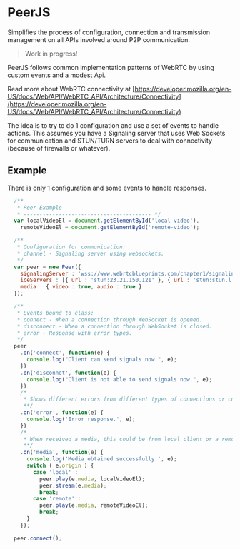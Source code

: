 # PeerJS
Simplifies the process of configuration, connection and transmission management on all APIs involved around P2P communication.

> Work in progress!

PeerJS follows common implementation patterns of WebRTC by using custom events and a modest Api. 

Read more about WebRTC connectivity at [https://developer.mozilla.org/en-US/docs/Web/API/WebRTC_API/Architecture/Connectivity](https://developer.mozilla.org/en-US/docs/Web/API/WebRTC_API/Architecture/Connectivity)

The idea is to try to do 1 configuration and use a set of events to handle actions. This assumes you have a Signaling server that uses Web Sockets for communication and STUN/TURN servers to deal with connectivity (because of firewalls or whatever).

## Example
There is only 1 configuration and some events to handle responses.

```javascript
  /**
   * Peer Example
   * ---------------------------------------- */
  var localVideoEl = document.getElementById('local-video'),
    remoteVideoEl = document.getElementById('remote-video');

  /**
   * Configuration for communication:
   * channel - Signaling server using websockets.
   */
  var peer = new Peer({
    signalingServer : 'wss://www.webrtcblueprints.com/chapter1/signaling',
    iceServers : [{ url : 'stun:23.21.150.121' }, { url : 'stun:stun.l.google.com:19302' }],
    media : { video : true, audio : true }
  });

  /**
   * Events bound to class:
   * connect - When a connection through WebSocket is opened.
   * disconnect - When a connection through WebSocket is closed.
   * error - Response with error types.
   */
  peer
    .on('connect', function(e) {
      console.log("Client can send signals now.", e);
    })
    .on('disconnet', function(e) {
      console.log("Client is not able to send signals now.", e);
    })
    /* 
     * Shows different errors from different types of connections or custom.
     **/
    .on('error', function(e) {
      console.log('Error response.', e);
    })
    /* 
     * When received a media, this could be from local client or a remote peer.
     **/
    .on('media', function(e) {
      console.log('Media obtained successfully.', e);
      switch ( e.origin ) {
        case 'local' :
          peer.play(e.media, localVideoEl);
          peer.stream(e.media);
          break;
        case 'remote' :
          peer.play(e.media, remoteVideoEl);
          break;
      }
    });

  peer.connect();
```
